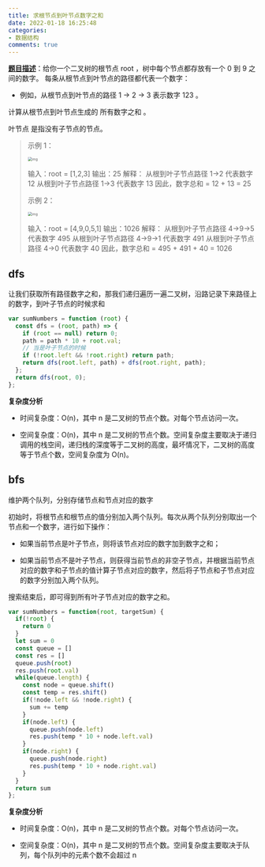 ```yaml
---
title: 求根节点到叶节点数字之和
date: 2022-01-18 16:25:48
categories:
- 数据结构
comments: true
---
```


[**题目描述**](https://leetcode-cn.com/problems/sum-root-to-leaf-numbers/)：给你一个二叉树的根节点 root ，树中每个节点都存放有一个 0 到 9 之间的数字。
每条从根节点到叶节点的路径都代表一个数字：

- 例如，从根节点到叶节点的路径 1 -> 2 -> 3 表示数字 123 。

计算从根节点到叶节点生成的 所有数字之和 。

叶节点 是指没有子节点的节点。

 <!-- more -->

> 示例 1：
>
> <img src="https://assets.leetcode.com/uploads/2021/02/19/num1tree.jpg" alt="img" style="zoom:50%;" />
>
> 输入：root = [1,2,3]
> 输出：25
> 解释：
> 从根到叶子节点路径 1->2 代表数字 12
> 从根到叶子节点路径 1->3 代表数字 13
> 因此，数字总和 = 12 + 13 = 25
>
> 示例 2：
>
> <img src="https://assets.leetcode.com/uploads/2021/02/19/num2tree.jpg" alt="img" style="zoom:50%;" />
>
> 输入：root = [4,9,0,5,1]
> 输出：1026
> 解释：
> 从根到叶子节点路径 4->9->5 代表数字 495
> 从根到叶子节点路径 4->9->1 代表数字 491
> 从根到叶子节点路径 4->0 代表数字 40
> 因此，数字总和 = 495 + 491 + 40 = 1026



## dfs

让我们获取所有路径数字之和，那我们递归遍历一遍二叉树，沿路记录下来路径上的数字，到叶子节点的时候求和

```js
var sumNumbers = function (root) {
  const dfs = (root, path) => {
    if (root == null) return 0;
    path = path * 10 + root.val;
    // 当是叶子节点的时候
    if (!root.left && !root.right) return path;
    return dfs(root.left, path) + dfs(root.right, path);
  };
  return dfs(root, 0);
};
```

**复杂度分析**

- 时间复杂度：O(n)，其中 n 是二叉树的节点个数。对每个节点访问一次。

- 空间复杂度：O(n)，其中 n 是二叉树的节点个数。空间复杂度主要取决于递归调用的栈空间，递归栈的深度等于二叉树的高度，最坏情况下，二叉树的高度等于节点个数，空间复杂度为 O(n)。

  



## bfs

维护两个队列，分别存储节点和节点对应的数字

初始时，将根节点和根节点的值分别加入两个队列。每次从两个队列分别取出一个节点和一个数字，进行如下操作：

- 如果当前节点是叶子节点，则将该节点对应的数字加到数字之和；

- 如果当前节点不是叶子节点，则获得当前节点的非空子节点，并根据当前节点对应的数字和子节点的值计算子节点对应的数字，然后将子节点和子节点对应的数字分别加入两个队列。

搜索结束后，即可得到所有叶子节点对应的数字之和。

```js
var sumNumbers = function(root, targetSum) {
  if(!root) {
    return 0
  }
  let sum = 0
  const queue = []
  const res = []
  queue.push(root)
  res.push(root.val)
  while(queue.length) {
    const node = queue.shift()
    const temp = res.shift()
    if(!node.left && !node.right) {
      sum += temp
    }
    if(node.left) {
      queue.push(node.left)
      res.push(temp * 10 + node.left.val)
    }
    if(node.right) {
      queue.push(node.right)
      res.push(temp * 10 + node.right.val)
    }
  }
  return sum
};
```

**复杂度分析**

- 时间复杂度：O(n)，其中 n 是二叉树的节点个数。对每个节点访问一次。

- 空间复杂度：O(n)，其中 n 是二叉树的节点个数。空间复杂度主要取决于队列，每个队列中的元素个数不会超过 n
